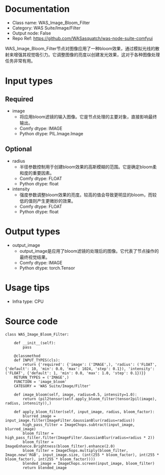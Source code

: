 # Documentation
- Class name: WAS_Image_Bloom_Filter
- Category: WAS Suite/Image/Filter
- Output node: False
- Repo Ref: https://github.com/WASasquatch/was-node-suite-comfyui

WAS_Image_Bloom_Filter节点对图像应用了一种bloom效果，通过模拟光线的散射来增强其视觉吸引力。它调整图像的亮度以创建发光效果，这对于各种图像处理任务非常有用。

# Input types
## Required
- image
    - 将应用bloom滤镜的输入图像。它是节点处理的主要对象，直接影响最终输出。
    - Comfy dtype: IMAGE
    - Python dtype: PIL.Image.Image
## Optional
- radius
    - 半径参数控制用于创建bloom效果的高斯模糊的范围。它是确定bloom柔和度的重要因素。
    - Comfy dtype: FLOAT
    - Python dtype: float
- intensity
    - 强度参数调整bloom效果的亮度。较高的值会导致更明显的bloom，而较低的值则产生更微妙的效果。
    - Comfy dtype: FLOAT
    - Python dtype: float

# Output types
- output_image
    - output_image是应用了bloom滤镜的处理后的图像。它代表了节点操作的最终视觉结果。
    - Comfy dtype: IMAGE
    - Python dtype: torch.Tensor

# Usage tips
- Infra type: CPU

# Source code
```
class WAS_Image_Bloom_Filter:

    def __init__(self):
        pass

    @classmethod
    def INPUT_TYPES(cls):
        return {'required': {'image': ('IMAGE',), 'radius': ('FLOAT', {'default': 10, 'min': 0.0, 'max': 1024, 'step': 0.1}), 'intensity': ('FLOAT', {'default': 1, 'min': 0.0, 'max': 1.0, 'step': 0.1})}}
    RETURN_TYPES = ('IMAGE',)
    FUNCTION = 'image_bloom'
    CATEGORY = 'WAS Suite/Image/Filter'

    def image_bloom(self, image, radius=0.5, intensity=1.0):
        return (pil2tensor(self.apply_bloom_filter(tensor2pil(image), radius, intensity)),)

    def apply_bloom_filter(self, input_image, radius, bloom_factor):
        blurred_image = input_image.filter(ImageFilter.GaussianBlur(radius=radius))
        high_pass_filter = ImageChops.subtract(input_image, blurred_image)
        bloom_filter = high_pass_filter.filter(ImageFilter.GaussianBlur(radius=radius * 2))
        bloom_filter = ImageEnhance.Brightness(bloom_filter).enhance(2.0)
        bloom_filter = ImageChops.multiply(bloom_filter, Image.new('RGB', input_image.size, (int(255 * bloom_factor), int(255 * bloom_factor), int(255 * bloom_factor))))
        blended_image = ImageChops.screen(input_image, bloom_filter)
        return blended_image
```